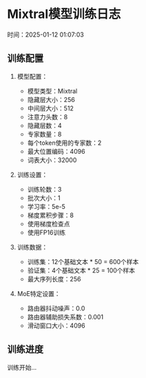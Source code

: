 # Mixtral模型训练日志

时间：2025-01-12 01:07:03

## 训练配置

1. 模型配置：
   - 模型类型：Mixtral
   - 隐藏层大小：256
   - 中间层大小：512
   - 注意力头数：8
   - 隐藏层数：4
   - 专家数量：8
   - 每个token使用的专家数：2
   - 最大位置编码：4096
   - 词表大小：32000

2. 训练设置：
   - 训练轮数：3
   - 批次大小：1
   - 学习率：5e-5
   - 梯度累积步骤：8
   - 使用梯度检查点
   - 使用FP16训练

3. 训练数据：
   - 训练集：12个基础文本 * 50 = 600个样本
   - 验证集：4个基础文本 * 25 = 100个样本
   - 最大序列长度：256

4. MoE特定设置：
   - 路由器抖动噪声：0.0
   - 路由器辅助损失系数：0.001
   - 滑动窗口大小：4096

## 训练进度

训练开始...
